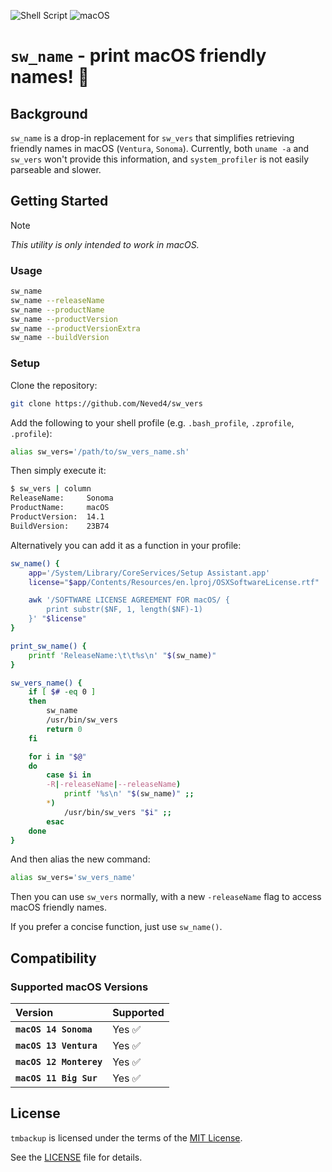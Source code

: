 ![Shell Script](https://img.shields.io/badge/Shell_Script-9DDE66?logo=gnubash&logoColor=000&style=for-the-badge)
![macOS](https://img.shields.io/badge/macOS-000000?style=for-the-badge&logo=apple&logoColor=fff)

# `sw_name` - print macOS friendly names! 🚀

## Background

`sw_name` is a drop-in replacement for `sw_vers` that simplifies retrieving friendly names in macOS (`Ventura`, `Sonoma`). Currently, both `uname -a` and `sw_vers` won't provide this information, and `system_profiler` is not easily parseable and slower.

## Getting Started

> [!NOTE]
> _This utility is only intended to work in macOS._

### Usage

```sh
sw_name
sw_name --releaseName
sw_name --productName
sw_name --productVersion
sw_name --productVersionExtra
sw_name --buildVersion
```

### Setup

Clone the repository:
```sh
git clone https://github.com/Neved4/sw_vers
```

Add the following to your shell profile (e.g. `.bash_profile`, `.zprofile`, `.profile`):
```sh
alias sw_vers='/path/to/sw_vers_name.sh'
```

Then simply execute it:
```sh
$ sw_vers | column
ReleaseName:     Sonoma
ProductName:     macOS
ProductVersion:  14.1
BuildVersion:    23B74
```

Alternatively you can add it as a function in your profile:
```sh
sw_name() {
    app='/System/Library/CoreServices/Setup Assistant.app'
    license="$app/Contents/Resources/en.lproj/OSXSoftwareLicense.rtf"

    awk '/SOFTWARE LICENSE AGREEMENT FOR macOS/ {
        print substr($NF, 1, length($NF)-1)
    }' "$license"
}

print_sw_name() {
    printf 'ReleaseName:\t\t%s\n' "$(sw_name)"
}

sw_vers_name() {
    if [ $# -eq 0 ]
    then
        sw_name
        /usr/bin/sw_vers
        return 0
    fi

    for i in "$@"
    do
        case $i in
        -R|-releaseName|--releaseName)
            printf '%s\n' "$(sw_name)" ;;
        *)
            /usr/bin/sw_vers "$i" ;;
        esac
    done
}
```

And then alias the new command:

```sh
alias sw_vers='sw_vers_name'
```

Then you can use `sw_vers` normally, with a new `-releaseName` flag to access macOS friendly names.

If you prefer a concise function, just use `sw_name()`.

## Compatibility

### Supported macOS Versions

| Version                 | Supported |
| :---------------------- | :-------- |
| **`macOS 14 Sonoma`**   | Yes ✅     |
| **`macOS 13 Ventura`**  | Yes ✅     |
| **`macOS 12 Monterey`** | Yes ✅     |
| **`macOS 11 Big Sur`**  | Yes ✅     |

## License

`tmbackup` is licensed under the terms of the [MIT License].
   
See the [LICENSE](LICENSE) file for details.

[MIT License]: https://opensource.org/license/mit/
